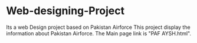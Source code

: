 # Web-designing-Project
Its a web Design project based on Pakistan Airforce 
This project display the information about Pakistan Airforce.
The Main page link is "PAF AYSH.html".
